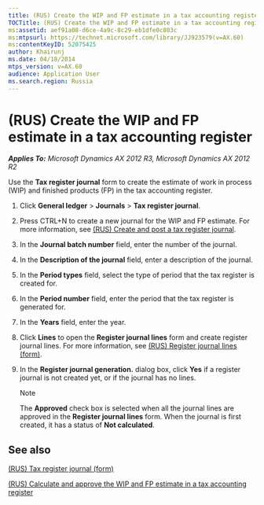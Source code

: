 ```yaml
---
title: (RUS) Create the WIP and FP estimate in a tax accounting register
TOCTitle: (RUS) Create the WIP and FP estimate in a tax accounting register
ms:assetid: aef91a08-d6ce-4a9c-8c29-eb1dfe0c803c
ms:mtpsurl: https://technet.microsoft.com/library/JJ923579(v=AX.60)
ms:contentKeyID: 52075425
author: Khairunj
ms.date: 04/18/2014
mtps_version: v=AX.60
audience: Application User
ms.search.region: Russia
---
```


# (RUS) Create the WIP and FP estimate in a tax accounting register 


_**Applies To:** Microsoft Dynamics AX 2012 R3, Microsoft Dynamics AX 2012 R2_

Use the **Tax register journal** form to create the estimate of work in process (WIP) and finished products (FP) in the tax accounting register.

1.  Click **General ledger** \> **Journals** \> **Tax register journal**.

2.  Press CTRL+N to create a new journal for the WIP and FP estimate. For more information, see [(RUS) Create and post a tax register journal](rus-create-and-post-a-tax-register-journal.md).

3.  In the **Journal batch number** field, enter the number of the journal.

4.  In the **Description of the journal** field, enter a description of the journal.

5.  In the **Period types** field, select the type of period that the tax register is created for.

6.  In the **Period number** field, enter the period that the tax register is generated for.

7.  In the **Years** field, enter the year.

8.  Click **Lines** to open the **Register journal lines** form and create register journal lines. For more information, see [(RUS) Register journal lines (form)](https://technet.microsoft.com/library/jj839663\(v=ax.60\)).

9.  In the **Register journal generation.** dialog box, click **Yes** if a register journal is not created yet, or if the journal has no lines.
    

    > [!NOTE]
    > <P>The <STRONG>Approved</STRONG> check box is selected when all the journal lines are approved in the <STRONG>Register journal lines</STRONG> form. When the journal is first created, it has a status of <STRONG>Not calculated</STRONG>.</P>



## See also

[(RUS) Tax register journal (form)](https://technet.microsoft.com/library/jj856114\(v=ax.60\))

[(RUS) Calculate and approve the WIP and FP estimate in a tax accounting register](rus-calculate-and-approve-the-wip-and-fp-estimate-in-a-tax-accounting-register.md)

  


